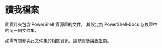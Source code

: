 # <a name="readme"></a>讀我檔案

此資料夾包含 PowerShell 資源庫的文件。
其設定為 PowerShell-Docs 存放庫中的另一個文件集。

如需有關參與此文件集的相關資訊，請參閱[參與者指南](https://github.com/PowerShell/PowerShell-Docs/blob/staging/CONTRIBUTING.md)。
